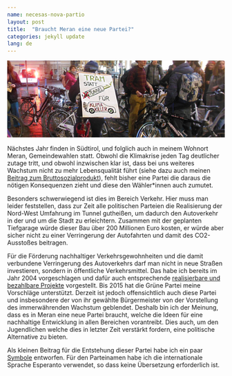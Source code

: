 ```yaml
---
name: necesas-nova-partio
layout: post
title:  "Braucht Meran eine neue Partei?"
categories: jekyll update
lang: de
---
```

![Fahrraddemo der "fridays for future"](../../bildoj/tram_statt_auto.JPG)

Nächstes Jahr finden in Südtirol, und folglich auch in meinem Wohnort Meran, Gemeindewahlen statt. Obwohl die Klimakrise jeden Tag deutlicher zutage tritt, und obwohl inzwischen klar ist, dass bei uns weiteres Wachstum nicht zu mehr Lebensqualität führt (siehe dazu auch meinen [Beitrag zum Bruttosozialprodukt](https://walter.bernard.im/benessere-non-proporzionale/)), fehlt bisher eine Partei die daraus die nötigen Konsequenzen zieht und diese den Wähler*innen auch zumutet. 

Besonders schwerwiegend ist dies im Bereich Verkehr. Hier muss man leider feststellen, dass zur Zeit alle politischen Parteien die Realisierung der Nord-West Umfahrung im Tunnel gutheißen, um dadurch den Autoverkehr in der und um die Stadt zu erleichtern. Zusammen mit der geplanten Tiefgarage würde dieser Bau über 200 Millionen Euro kosten, er würde aber sicher nicht zu einer Verringerung der Autofahrten und damit des CO2-Ausstoßes beitragen.

Für die Förderung nachhaltiger Verkehrsgewohnheiten und die damit verbundene Verringerung des Autoverkehrs darf man nicht in neue Straßen investieren, sondern in öffentliche Verkehrsmittel. Das habe ich bereits im Jahr 2004 vorgeschlagen und dafür auch entsprechende [realisierbare und bezahlbare Projekte](https://walter.bernard.im/tunnel-klein-aber-sofort/) vorgestellt. Bis 2015 hat die Grüne Partei meine Vorschläge unterstützt. Derzeit ist jedoch offensichtlich auch diese Partei und insbesondere der von ihr gewählte Bürgermeister von der Vorstellung des immerwährenden Wachstum geblendet. Deshalb bin ich der Meinung, dass es in Meran eine neue Partei braucht, welche die Ideen für eine nachhaltige Entwicklung in allen Bereichen vorantreibt. Dies auch, um den Jugendlichen welche dies in letzter Zeit verstärkt fordern, eine politische Alternative zu bieten.

Als kleinen Beitrag für die Entstehung dieser Partei habe ich ein paar [Symbole](../../bildoj/3simboloj.png) entworfen. Für den Parteinamen habe ich die internationale Sprache Esperanto verwendet, so dass keine Übersetzung erforderlich ist.
